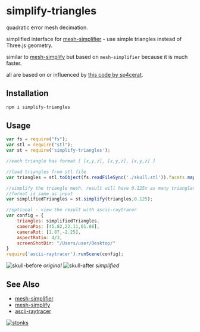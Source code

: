 # simplify-triangles

quadratic error mesh decimation. 

simplified interface for [mesh-simplifier](https://www.npmjs.com/package/mesh-simplifier) - use simple triangles instead of Three.js geometry. 

similar to [mesh-simplify](https://www.npmjs.com/package/mesh-simplify) but based on `mesh-simplifier` because it is much faster.

all are based on or influenced by [this code by sp4cerat](https://github.com/sp4cerat/Fast-Quadric-Mesh-Simplification).

## Installation

```sh
npm i simplify-triangles
```

## Usage 

```javascript
var fs = require("fs");
var stl = require("stl");
var st = require('simplify-triangles');

//each triangle has format [ [x,y,z], [x,y,z], [x,y,z] ]

//load triangles from stl file
var triangles = stl.toObject(fs.readFileSync('./skull.stl')).facets.map(f=>f.verts);

//simplify the triangle mesh, result will have 0.125x as many triangles
//format is same as input
var simplifiedTriangles = st.simplify(triangles,0.125); 

//optional - view the result with ascii-raytracer
var config = {
    triangles: simplifiedTriangles, 
    cameraPos: [45.82,22.11,61.08],
    cameraRot: [1.87,-2.25],
    aspectRatio: 4/3,
    screenShotDir: "/Users/user/Desktop/"
}
require('ascii-raytracer').runScene(config);
```

![skull-before](https://i.imgur.com/pv3UiHP.png) *original*
![skull-after](https://i.imgur.com/ukfvcMr.png) *simplified*

## See Also

- [mesh-simplifier](https://www.npmjs.com/package/mesh-simplifier)
- [mesh-simplify](https://www.npmjs.com/package/mesh-simplify)
- [ascii-raytracer](https://www.npmjs.com/package/ascii-raytracer)

[![stonks](https://i.imgur.com/UpDxbfe.png)](https://www.npmjs.com/~stonkpunk)



